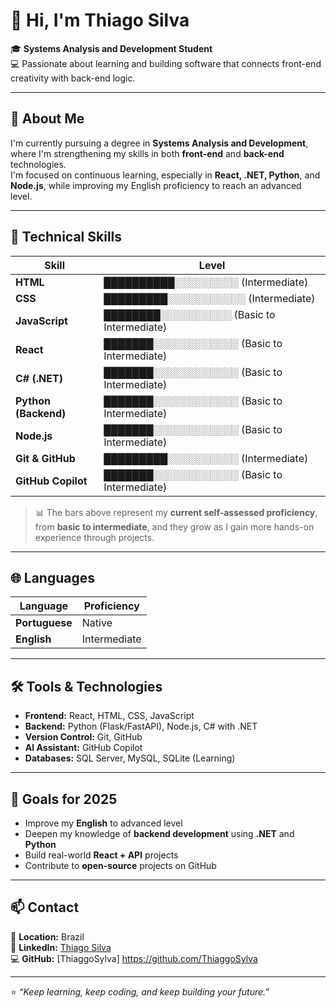 
# 👋 Hi, I'm Thiago Silva  

🎓 **Systems Analysis and Development Student**  
💻 Passionate about learning and building software that connects front-end creativity with back-end logic.

---

## 🚀 About Me
I'm currently pursuing a degree in **Systems Analysis and Development**, where I'm strengthening my skills in both **front-end** and **back-end** technologies.  
I'm focused on continuous learning, especially in **React, .NET, Python**, and **Node.js**, while improving my English proficiency to reach an advanced level.  

---

## 🧠 Technical Skills

| Skill | Level |
|-------|--------|
| **HTML** | ██████████░░░░░░░░░ (Intermediate) |
| **CSS** | █████████░░░░░░░░░░░ (Intermediate) |
| **JavaScript** | ████████░░░░░░░░░░ (Basic to Intermediate) |
| **React** | ███████░░░░░░░░░░░░ (Basic to Intermediate) |
| **C# (.NET)** | ███████░░░░░░░░░░░░ (Basic to Intermediate) |
| **Python (Backend)** | ███████░░░░░░░░░░░░ (Basic to Intermediate) |
| **Node.js** | ███████░░░░░░░░░░░░ (Basic to Intermediate) |
| **Git & GitHub** | █████████░░░░░░░░░░ (Intermediate) |
| **GitHub Copilot** | ███████░░░░░░░░░░░░ (Basic to Intermediate) |

> 📊 The bars above represent my **current self-assessed proficiency**, from **basic to intermediate**, and they grow as I gain more hands-on experience through projects.

---

## 🌐 Languages

| Language | Proficiency |
|-----------|--------------|
| **Portuguese** | Native |
| **English** | Intermediate |

---

## 🛠️ Tools & Technologies

- **Frontend:** React, HTML, CSS, JavaScript  
- **Backend:** Python (Flask/FastAPI), Node.js, C# with .NET  
- **Version Control:** Git, GitHub  
- **AI Assistant:** GitHub Copilot  
- **Databases:** SQL Server, MySQL, SQLite (Learning)

---

## 🎯 Goals for 2025
- Improve my **English** to advanced level  
- Deepen my knowledge of **backend development** using **.NET** and **Python**  
- Build real-world **React + API** projects  
- Contribute to **open-source** projects on GitHub  

---

## 📫 Contact
📍 **Location:** Brazil  
💼 **LinkedIn:** [Thiago Silva](https://www.linkedin.com/in/thiago-silva-42583b370)  
💻 **GitHub:** [ThiaggoSylva]  https://github.com/ThiaggoSylva

---

⭐ _“Keep learning, keep coding, and keep building your future.”_
